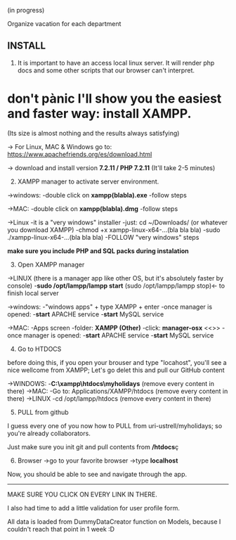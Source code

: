 
(in progress)

Organize vacation for each department


INSTALL
--------------

1. It is important to have an access local linux server. It will render php docs and some other scripts that our browser can't interpret.

# don't pànic I'll show you the easiest and faster way: install XAMPP.
(Its size is almost nothing and the results always satisfying)

-> For Linux, MAC & Windows go to: https://www.apachefriends.org/es/download.html

-> download and install version **7.2.11 / PHP 7.2.11**
(It'll take 2-5 minutes)

2. XAMPP manager to activate server environment.

->windows:
	-double click on **xampp(blabla).exe**
	-follow steps

->MAC:
	-double click on **xampp(blabla).dmg**
	-follow steps

->Linux
	-it is a "very windows" installer
	-just: cd ~/Downloads/ (or whatever you download XAMPP)
	-chmod +x xampp-linux-x64-...(bla bla bla)
	-sudo ./xampp-linux-x64-...(bla bla bla)
	-FOLLOW "very windows" steps

**make sure you include PHP and SQL packs during instalation**


3. Open XAMPP manager

->LINUX
	(there is a manager app like other OS, but it's absolutely faster by console)
	-**sudo /opt/lampp/lampp start**
	(sudo /opt/lampp/lampp stop)<- to finish local server


->windows:
	-"windows apps" + type XAMPP + enter
	-once manager is opened: 
		-**start** APACHE service
		-**start** MySQL service 

->MAC:
	-Apps screen
	-folder: **XAMPP (Other)**
	-click: **manager-osx** <<<you can open it by cmd using this name>>>
	-once manager is opened: 
		-**start** APACHE service
		-**start** MySQL service 


4. Go to HTDOCS

before doing this, if you open your brouser and type "locahost", you'll see a nice wellcome from XAMPP;
Let's go delet this and pull our GitHub content

->WINDOWS:
	-**C:\xampp\htdocs\myholidays**
		(remove every content in there)
->MAC:
	-Go to: Applications/XAMPP/htdocs
		(remove every content in there)
->LINUX
	-cd /opt/lampp/htdocs
		(remove every content in there)

5. PULL from github

I guess every one of you now how to PULL from uri-ustrell/myholidays; so you're already collaborators.

Just make sure you init git and pull contents from **/htdocs**ç

6. Browser
->go to your favorite browser
->type **localhost**

Now, you should be able to see and navigate through the app.

-----------------------

MAKE SURE YOU CLICK ON EVERY LINK IN THERE. 

I also had time to add a little validation for user profile form. 

All data is loaded from DummyDataCreator function on Models, because I couldn't reach that point in 1 week :D